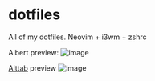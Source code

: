 # dotfiles
All of my dotfiles. Neovim + i3wm + zshrc

Albert preview:
![image](https://github.com/petersid2022/dotfiles/assets/49149872/bff8becf-7819-442b-9d0f-447b2fb3f126)

[Alttab](https://github.com/sagb/alttab) preview
![image](https://github.com/petersid2022/dotfiles/assets/49149872/e672f514-0e29-4c3d-be28-f5446f88a72a)
